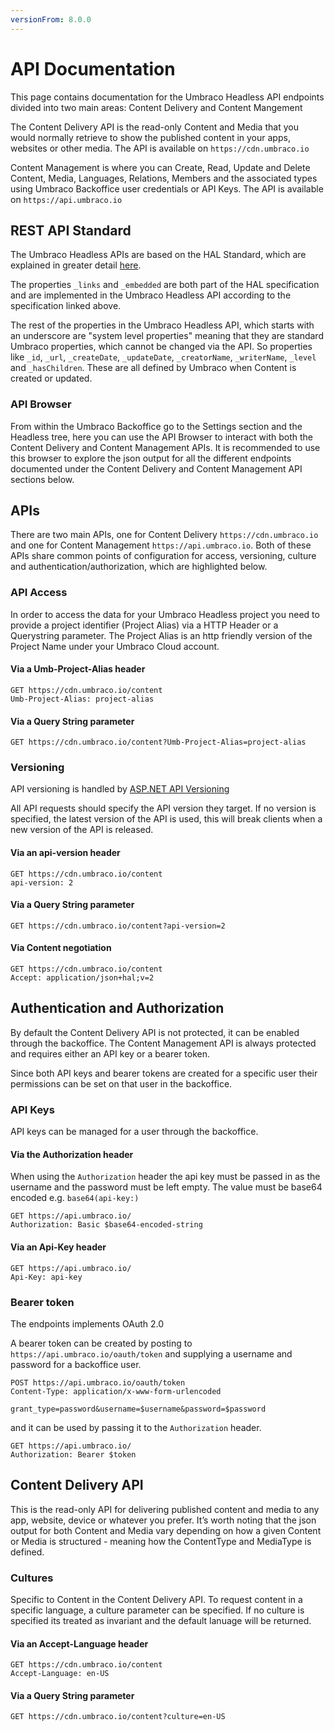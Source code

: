 ```yaml
---
versionFrom: 8.0.0
---
```


# API Documentation

This page contains documentation for the Umbraco Headless API endpoints divided into two main areas: Content Delivery and Content Mangement

The Content Delivery API is the read-only Content and Media that you would normally retrieve to show the published content in your apps, websites or other media. The API is available on `https://cdn.umbraco.io`

Content Management is where you can Create, Read, Update and Delete Content, Media, Languages, Relations, Members and the associated types using Umbraco Backoffice user credentials or API Keys. The API is available on `https://api.umbraco.io`

## REST API Standard

The Umbraco Headless APIs are based on the HAL Standard, which are explained in greater detail [here](http://stateless.co/hal_specification.html).

The properties `_links` and `_embedded` are both part of the HAL specification and are implemented in the Umbraco Headless API according to the specification linked above.

The rest of the properties in the Umbraco Headless API, which starts with an underscore are "system level properties" meaning that they are standard Umbraco properties, which cannot be changed via the API. So properties like `_id`, `_url`, `_createDate`, `_updateDate`, `_creatorName`, `_writerName`, `_level` and `_hasChildren`. These are all defined by Umbraco when Content is created or updated.

### API Browser

From within the Umbraco Backoffice go to the Settings section and the Headless tree, here you can use the API Browser to interact with both the Content Delivery and Content Management APIs. It is recommended to use this browser to explore the json output for all the different endpoints documented under the Content Delivery and Content Management API sections below.

## APIs

There are two main APIs, one for Content Delivery `https://cdn.umbraco.io` and one for Content Management `https://api.umbraco.io`. Both of these APIs share common points of configuration for access, versioning, culture and authentication/authorization, which are highlighted below.

### API Access

In order to access the data for your Umbraco Headless project you need to provide a project identifier (Project Alias) via a HTTP Header or a Querystring parameter.
The Project Alias is an http friendly version of the Project Name under your Umbraco Cloud account.

#### Via a Umb-Project-Alias header

```http
GET https://cdn.umbraco.io/content
Umb-Project-Alias: project-alias
```

#### Via a Query String parameter

```http
GET https://cdn.umbraco.io/content?Umb-Project-Alias=project-alias
```

### Versioning

API versioning is handled by [ASP.NET API Versioning](https://github.com/microsoft/aspnet-api-versioning)

All API requests should specify the API version they target. If no version is specified, the latest version of the API is used, this will break clients when a new version of the API is released.

#### Via an api-version header

```http
GET https://cdn.umbraco.io/content
api-version: 2
```

#### Via a Query String parameter

```http
GET https://cdn.umbraco.io/content?api-version=2
```

#### Via Content negotiation

```http
GET https://cdn.umbraco.io/content
Accept: application/json+hal;v=2
```

## Authentication and Authorization

By default the Content Delivery API is not protected, it can be enabled through the backoffice. The Content Management API is always protected and requires either an API key or a bearer token.

Since both API keys and bearer tokens are created for a specific user their permissions can be set on that user in the backoffice.

### API Keys

API keys can be managed for a user through the backoffice.

#### Via the Authorization header

When using the `Authorization` header the api key must be passed in as the username and the password must be left empty. The value must be base64 encoded e.g. `base64(api-key:)`

```http
GET https://api.umbraco.io/
Authorization: Basic $base64-encoded-string
```

#### Via an Api-Key header

```http
GET https://api.umbraco.io/
Api-Key: api-key
```

### Bearer token

The endpoints implements OAuth 2.0

A bearer token can be created by posting to `https://api.umbraco.io/oauth/token` and supplying a username and password for a backoffice user.

```http
POST https://api.umbraco.io/oauth/token
Content-Type: application/x-www-form-urlencoded

grant_type=password&username=$username&password=$password
```

and it can be used by passing it to the `Authorization` header.

```http
GET https://api.umbraco.io/
Authorization: Bearer $token
```

## Content Delivery API

This is the read-only API for delivering published content and media to any app, website, device or whatever you prefer.
It’s worth noting that the json output for both Content and Media vary depending on how a given Content or Media is structured - meaning how the ContentType and MediaType is defined.

### Cultures

Specific to Content in the Content Delivery API.
To request content in a specific language, a culture parameter can be specified.
If no culture is specified its treated as invariant and the default lanuage will be returned.

#### Via an Accept-Language header

```http
GET https://cdn.umbraco.io/content
Accept-Language: en-US
```

#### Via a Query String parameter

```http
GET https://cdn.umbraco.io/content?culture=en-US
```
